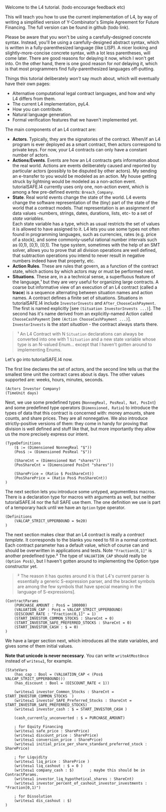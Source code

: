 Welcome to the L4 tutorial. (todo encourage feedback etc)

This will teach you how to use the current implementation of L4, by way of writing a simplified version of Y-Combinator's Simple Agreement for Future Financing. The full version can be found in github (todo link).

Please be aware that you won't be using a carefully-designed concrete syntax. Instead, you'll be using a carefully-designed abstract syntax, which is written in a fully-parenthesized language (like LISP). A nicer looking and slightly-more-concise concrete syntax, with a lot less parentheses, will come later. There are good reasons for delaying it now, which I won't get into. On the other hand, there is one good reason for *not* delaying it, which is that most programmers find fully-parenthesized languages off-putting.

Things this tutorial deliberately *won't* say much about, which will eventually have their own pages:

- Alternative computational legal contract languages, and how and why L4 differs from them.
- The current L4 implementation, pyL4.
- How you can contribute.
- Natural language generation.
- Formal verification features that we haven't implemented yet.

The main components of an L4 contract are:

- **Actors**. Typically, they are the signatories of the contract. When/if an L4 program is ever deployed as a smart contract, then actors correspond to private keys. For now, your L4 contracts can only have a constant number of actors. 
- **Actions**/**Events**. Events are how an L4 contracts gets information about the real world. Actions are events deliberately caused and reported by particular actors (possibly to be disputed by other actors). My sending an e-transfer to you would be modeled as an action. My house getting struck by lightning would be modeled as a non-action event. tutorialSAFE.l4 currently uses only one, non-action event, which is among a few pre-defined events: `Breach_Company`.
- **State**. Real world events change the state of the world. L4 events change the software representation of the (tiny) part of the state of the world that a contract models. That representation is an assignment of data values -numbers, strings, dates, durations, lists, etc- to a set of *state variables*.  
Each state variable has a type, which as usual restricts the set of values it is allowed to have assigned to it. L4 lets you use some types not often found in programming languages, such as currencies, rates (e.g. price of a stock), and some commonly-useful rational number intervals such as (0,1), [0,1), [0,1]. The type system, sometimes with the help of an SMT solver, allows you to prove that all division operations are well defined, that subtraction operations you intend to never result in negative numbers indeed have that property, etc.
- **Action Rules**. These are rules that govern, as a function of the contract state, which actions by which actors may or must be performed next.
- **Situations**. These are, in a a technical sense, a superfluous feature of the language,¹ but they are very useful for organizing large contracts. A coarse but informative view of an execution of an L4 contract (called a **trace**) is a sequence alternating between situation names and action names. A contract defines a finite set of situations. Situations in tutorialSAFE.l4 include `InvestorInvests` and `After_ChooseCashPayment`. The first is named explicitly [see `(Situation InvestorInvests ...)`]. The second has it's name derived from an explicitly-named Action called `ChooseCashPayment` [see `(Action ChooseCashPayment ...)`]. `InvestorInvests` is the *start situation* - the contract always starts there.  

> ¹ An L4 Contract with N `Situation` declarations can always be converted into one with 1 `Situation` and a new state variable whose type is an N-valued Enum... except that I haven't gotten around to implementing Enums.

Let's go into tutorialSAFE.l4 now.

The first line declares the set of actors, and the second line tells us that the smallest time unit the contract cares about is days. The other values supported are: weeks, hours, minutes, seconds.  

	(Actors Investor Company)
	(TimeUnit days)

Next, we use some predefined types (`NonnegReal, PosReal, Nat, PosInt`) and some predefined type operators (`Dimensioned, Ratio`) to introduce the types of data that this contract is concerned with: money amounts, share counts, and share prices. They are all nonnegative. We also introduce strictly-positive versions of them: they come in handy for proving that division is well defined and stuff like that, but more importantly they allow us the more precisely express our intent.

	(TypeDefinitions
		($ := (Dimensioned NonnegReal "$"))
		(Pos$ := (Dimensioned PosReal "$"))
	
		(ShareCnt = (Dimensioned Nat "shares"))
		(PosShareCnt = (Dimensioned PosInt "shares"))
	
		(SharePrice = (Ratio $ PosShareCnt))
		(PosSharePrice = (Ratio Pos$ PosShareCnt))
	)

The next section lets you introduce some untyped, argumentless macros. There is a declaration type for macros with arguments as well, but neither tutorialSAFE.l4 nor the full SAFE use them. The one definition we use is part of a temporary hack until we have an `Option` type operator.

	(Definitions
		(VALCAP_STRICT_UPPERBOUND = 9e20)
	)

The next section makes clear that an L4 contract is really a *contract template*. It corresponds to the blanks you need to fill in a normal contract. Each contract parameter has a default value, which of course can and should be overwritten in applications and tests. Note `"Fraction(0,1]"` is another predefined type.² The type of `VALUATION_CAP` should really be `(Option Pos$)`, but I haven't gotten around to implementing the Option type constructor yet.
  
> ² The reason it has quotes around it is that L4's current parser is essentially a generic S-expression parser, and the bracket symbols are among the few symbols that have special meaning in the language of S-expressions].

	(ContractParams
		(PURCHASE_AMOUNT : Pos$ = 100000)
		(VALUATION_CAP : Pos$ = VALCAP_STRICT_UPPERBOUND)
		(DISCOUNT_RATE : "Fraction(0,1]" = 1)
		(START_INVESTOR_COMMON_STOCKS : ShareCnt = 0)
		(START_INVESTOR_SAFE_PREFERRED_STOCKS : ShareCnt = 0)
		(START_INVESTOR_CASH : $ = 0)
	)  

We have a larger section next, which introduces all the state variables, and gives some of them initial values. 

**Note that unicode is never necessary**. You can write `writeAtMostOnce` instead of `writes≤1`, for example.

	(StateVars
		(has_cap : Bool = (VALUATION_CAP < (Pos$ VALCAP_STRICT_UPPERBOUND)))
		(has_discount : Bool = (DISCOUNT_RATE < 1))
	
		(writes≤1 investor_Common_Stocks : ShareCnt = START_INVESTOR_COMMON_STOCKS  )
		(writes≤1 investor_SAFE_Preferred_Stocks : ShareCnt = START_INVESTOR_SAFE_PREFERRED_STOCKS)
		(writes≤1 investor_cash : $ = START_INVESTOR_CASH )
	
		(cash_currently_unconverted : $ = PURCHASE_AMOUNT)
	
		; for Equity Financing
		(writes≤1 safe_price : SharePrice)
		(writes≤1 discount_price : SharePrice)
		(writes≤1 conversion_price : SharePrice)
		(writes≤1 initial_price_per_share_standard_preferred_stock : SharePrice)
	
		; for Liquidity
		(writes≤1 liq_price : SharePrice )
		(writes≤1 liq_cashout : $ = 0 )
		(writes≤1 company_cash : $)       ; maybe this should be in ContractParams.
		(writes≤1 investor_liq_hypothetical_shares : ShareCnt)
		(writes≤1 investor_percent_of_cashout_investor_investments : "Fraction[0,1)")
	
		; for Dissolution
		(writes≤1 dis_cashout : $)
	)














